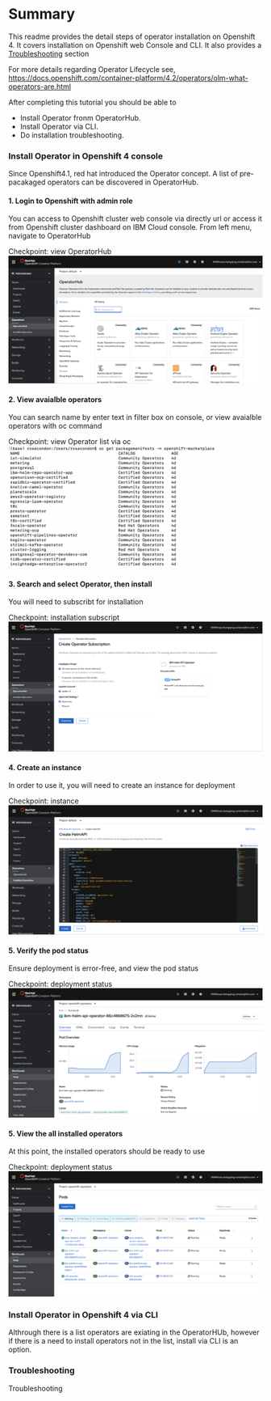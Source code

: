 # Summary

This readme provides the detail steps of operator installation on Openshift 4. It covers installation on Openshift web Console and CLI. It also provides a [Troubleshooting](#troubleshooting) section

For more details regarding Operator Lifecycle see, https://docs.openshift.com/container-platform/4.2/operators/olm-what-operators-are.html

After completing this tutorial you should be able to

- Install Operator fronm OperatorHub.
- Install Operator via CLI.
- Do installation troubleshooting.

### Install Operator in Openshift 4 console
Since Openshift4.1, red hat introduced the Operator concept. A list of pre-pacakaged operators can be discovered in OperatorHub.

#### 1. Login to Openshift with admin role
You can access to Openshift cluster web console via directly url or access it from Openshift cluster dashboard on IBM Cloud console. From left menu, navigate to OperatorHub

Checkpoint: view OperatorHub
![Operator](images/operator-hub.png)

#### 2. View avaialble operators
You can search name by enter text in filter box on console, or view avaialble operators with oc command

Checkpoint: view Operator list via oc
![Operator list](images/operator-list-cli.png)

#### 3. Search and select Operator, then install
You will need to subscribt for installation

Checkpoint: installation subscript
![Operator list](images/operator-subscript.png)

#### 4. Create an instance
In order to use it, you will need to create an instance for deployment 

Checkpoint: instance
![Operator list](images/create-instance.png)

#### 5. Verify the pod status
Ensure deployment is error-free, and view the pod status 

Checkpoint: deployment status
![Operator list](images/operator-pod-status.png)

#### 5. View the all installed operators
At this point, the installed operators should be ready to use

Checkpoint: deployment status
![Operator list](images/view-operator-pods.png)

### Install Operator in Openshift 4 via CLI
Althrough there is a list operators are exiating in the OperatorHUb, however if there is a need to install operators not in the list, install via CLI is an option.

### Troubleshooting
Troubleshooting
